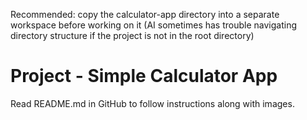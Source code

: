 Recommended: copy the calculator-app directory into a separate workspace before working on it (AI sometimes has trouble navigating directory structure if the project is not in the root directory)

# Project - Simple Calculator App

Read README.md in GitHub to follow instructions along with images.
